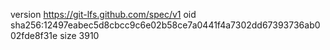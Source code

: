 version https://git-lfs.github.com/spec/v1
oid sha256:12497eabec5d8cbcc9c6e02b58ce7a0441f4a7302dd67393736ab002fde8f31e
size 3910
